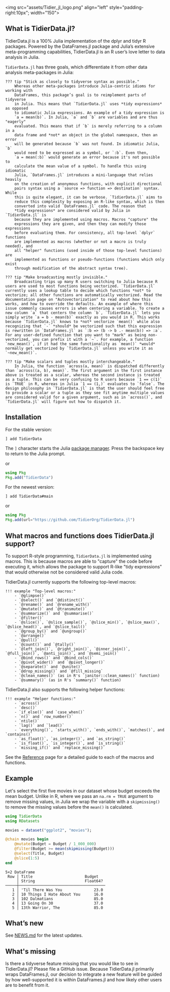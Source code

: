 
<img src="assets/Tidier\_jl\_logo.png" align="left" style="padding-right:10px"; width="150"></img>

## What is TidierData.jl?

TidierData.jl is a 100% Julia implementation of the dplyr and tidyr R packages.
Powered by the DataFrames.jl package and Julia’s
extensive meta-programming capabilities, TidierData.jl is an R user’s love
letter to data analysis in Julia.

`TidierData.jl` has three goals, which differentiate it from other data analysis
meta-packages in Julia:

```@raw html
??? tip "Stick as closely to tidyverse syntax as possible."
    Whereas other meta-packages introduce Julia-centric idioms for working with
    DataFrames, this package’s goal is to reimplement parts of tidyverse
    in Julia. This means that `TidierData.jl` uses *tidy expressions* as opposed
    to idiomatic Julia expressions. An example of a tidy expression is
    `a = mean(b)`. In Julia, `a` and `b` are variables and are thus "eagerly"
    evaluated. This means that if `b` is merely referring to a column in a
    data frame and *not* an object in the global namespace, then an error
    will be generated because `b` was not found. In idiomatic Julia, `b`
    would need to be expressed as a symbol, or `:b`. Even then,
    `a = mean(:b)` would generate an error because it's not possible to
    calculate the mean value of a symbol. To handle this using idiomatic
    Julia, `DataFrames.jl` introduces a mini-language that relies heavily
    on the creation of anonymous functions, with explicit directional
    pairs syntax using a `source => function => destination` syntax. While
    this is quite elegant, it can be verbose. `TidierData.jl` aims to
    reduce this complexity by exposing an R-like syntax, which is then
    converted into valid `DataFrames.jl` code. The reason that
    *tidy expressions* are considered valid by Julia in `TidierData.jl` is
    because they are implemented using macros. Macros "capture" the
    expressions they are given, and then they can modify those expressions
    before evaluating them. For consistency, all top-level `dplyr` functions
    are implemented as macros (whether or not a macro is truly needed), and
    all "helper" functions (used inside of those top-level functions) are
    implemented as functions or pseudo-functions (functions which only exist
    through modification of the abstract syntax tree).
```

```@raw html
??? tip "Make broadcasting mostly invisible."
    Broadcasting trips up many R users switching to Julia because R users are used to most functions being vectorized. `TidierData.jl` currently uses a lookup table to decide which functions *not* to vectorize; all other functions are automatically vectorized. Read the documentation page on "Autovectorization" to read about how this works, and how to override the defaults. An example of where this issue commonly causes errors is when centering a variable. To create a new column `a` that centers the column `b`, `TidierData.jl` lets you simply write `a = b - mean(b)` exactly as you would in R. This works because `TidierData.jl` knows to *not* vectorize `mean()` while also recognizing that `-` *should* be vectorized such that this expression is rewritten in `DataFrames.jl` as `:b => (b -> b .- mean(b)) => :a`. For any user-defined function that you want to "mark" as being non-vectorized, you can prefix it with a `~`. For example, a function `new_mean()`, if it had the same functionality as `mean()` *would* normally get vectorized by `TidierData.jl` unless you write it as `~new_mean()`.
```

```@raw html
??? tip "Make scalars and tuples mostly interchangeable."
    In Julia, the function `across(a, mean)` is dispatched differently than `across((a, b), mean)`. The first argument in the first instance above is treated as a scalar, whereas the second instance is treated as a tuple. This can be very confusing to R users because `1 == c(1)` is `TRUE` in R, whereas in Julia `1 == (1,)` evaluates to `false`. The design philosophy in `TidierData.jl` is that the user should feel free to provide a scalar or a tuple as they see fit anytime multiple values are considered valid for a given argument, such as in `across()`, and `TidierData.jl` will figure out how to dispatch it.
```

## Installation

For the stable version:

```
] add TidierData
```

The `]` character starts the Julia [package manager](https://docs.julialang.org/en/v1/stdlib/Pkg/). Press the backspace key to return to the Julia prompt.

or


```julia
using Pkg
Pkg.add("TidierData")
```

For the newest version:

```
] add TidierData#main
```

or

```julia
using Pkg
Pkg.add(url="https://github.com/TidierOrg/TidierData.jl")
```

## What macros and functions does TidierData.jl support?

To support R-style programming, `TidierData.jl` is implemented using macros. This is because macros are able to "capture" the code before executing it, which allows the package to support R-like "tidy expressions" that would otherwise not be considered valid Julia code.

TidierData.jl currently supports the following top-level macros:

```@raw html
!!! example "Top-level macros:"
    - `@glimpse()`
    - `@select()` and `@distinct()`
    - `@rename()` and `@rename_with()`
    - `@mutate()` and `@transmute()` 
    - `@summarize()` and `@summarise()`
    - `@filter()`
    - `@slice()`, `@slice_sample()`, `@slice_min()`, `@slice_max()`, `@slice_head()`, and `@slice_tail()`
    - `@group_by()` and `@ungroup()`
    - `@arrange()`
    - `@pull()`
    - `@count()` and `@tally()`
    - `@left_join()`, `@right_join()`, `@inner_join()`, `@full_join()`, `@anti_join()`, and `@semi_join()`
    - `@bind_rows()` and `@bind_cols()`
    - `@pivot_wider()` and `@pivot_longer()`
    - `@separate()` and `@unite()`
    - `@drop_missing()` and `@fill_missing`
    - `@clean_names()` (as in R's `janitor::clean_names()` function)
    - `@summary()` (as in R's `summary()` function)
```
TidierData.jl also supports the following helper functions:

```@raw html
!!! example "Helper functions:"
    - `across()`
    - `desc()`
    - `if_else()` and `case_when()`
    - `n()` and `row_number()`
    - `ntile()`
    - `lag()` and `lead()`
    - `everything()`, `starts_with()`, `ends_with()`, `matches()`, and `contains()`
    - `as_float()`, `as_integer()`, and `as_string()`
    - `is_float()`, `is_integer()`, and `is_string()`
    - `missing_if()` and `replace_missing()`
```

See the [Reference](https://tidierorg.github.io/TidierData.jl/latest/reference/) page for a detailed guide to each of the macros and functions.

## Example

Let's select the first five movies in our dataset whose budget exceeds the mean budget. Unlike in R, where we pass an `na.rm = TRUE` argument to remove missing values, in Julia we wrap the variable with a `skipmissing()` to remove the missing values before the `mean()` is calculated.

```julia
using TidierData
using RDatasets

movies = dataset("ggplot2", "movies");

@chain movies begin
    @mutate(Budget = Budget / 1_000_000)
    @filter(Budget >= mean(skipmissing(Budget)))
    @select(Title, Budget)
    @slice(1:5)
end
```

```
5×2 DataFrame
 Row │ Title                       Budget   
     │ String                      Float64? 
─────┼──────────────────────────────────────
   1 │ 'Til There Was You              23.0
   2 │ 10 Things I Hate About You      16.0
   3 │ 102 Dalmatians                  85.0
   4 │ 13 Going On 30                  37.0
   5 │ 13th Warrior, The               85.0
```

## What’s new

See [NEWS.md](https://github.com/TidierOrg/TidierData.jl/blob/main/NEWS.md) for the latest updates.

## What's missing

Is there a tidyverse feature missing that you would like to see in TidierData.jl? Please file a GitHub issue. Because TidierData.jl primarily wraps DataFrames.jl, our decision to integrate a new feature will be guided by how well-supported it is within DataFrames.jl and how likely other users are to benefit from it.